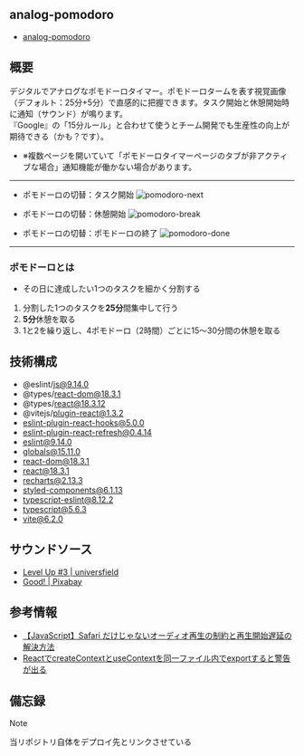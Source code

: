 ## analog-pomodoro
- [analog-pomodoro](https://analog-pomodoro.netlify.app/)

## 概要
デジタルでアナログなポモドーロタイマー。ポモドーロタームを表す視覚画像（デフォルト：25分+5分）で直感的に把握できます。タスク開始と休憩開始時に通知（サウンド）が鳴ります。<br>『Google』の「15分ルール」と合わせて使うとチーム開発でも生産性の向上が期待できる（かも？です）。

- ※複数ページを開いていて「ポモドーロタイマーページのタブが非アクティブな場合」通知機能が働かない場合があります。

---
- ポモドーロの切替：タスク開始
![pomodoro-next](https://github.com/user-attachments/assets/d5cb63e8-38f4-49fe-931f-5258d5faf19c)

- ポモドーロの切替：休憩開始
![pomodoro-break](https://github.com/user-attachments/assets/6a68087b-6af1-408a-ba4c-cc8643643d01)

- ポモドーロの切替：ポモドーロの終了
![pomodoro-done](https://github.com/user-attachments/assets/e32b0f8d-da59-4dcc-a583-33172b452403)

---

### ポモドーロとは
- その日に達成したい1つのタスクを細かく分割する
1. 分割した1つのタスクを**25分**間集中して行う
2. **5分**休憩を取る
3. 1と2を繰り返し、4ポモドーロ（2時間）ごとに15〜30分間の休憩を取る

## 技術構成
- @eslint/js@9.14.0
- @types/react-dom@18.3.1
- @types/react@18.3.12
- @vitejs/plugin-react@1.3.2
- eslint-plugin-react-hooks@5.0.0
- eslint-plugin-react-refresh@0.4.14
- eslint@9.14.0
- globals@15.11.0
- react-dom@18.3.1
- react@18.3.1
- recharts@2.13.3
- styled-components@6.1.13
- typescript-eslint@8.12.2
- typescript@5.6.3
- vite@6.2.0

## サウンドソース
- [Level Up #3 | universfield](https://pixabay.com/ja/users/universfield-28281460/)
- [Good! | Pixabay](https://pixabay.com/ja/users/pixabay-1/)

## 参考情報
- [【JavaScript】Safari だけじゃないオーディオ再生の制約と再生開始遅延の解決方法](https://webfrontend.ninja/js-audio-autoplay-policy-and-delay/)
- [ReactでcreateContextとuseContextを同一ファイル内でexportすると警告が出る](https://iwb.jp/react-createcontext-usecontext-file-export-warning/#google_vignette)

## 備忘録

> [!NOTE]  
> 当リポジトリ自体をデプロイ先とリンクさせている